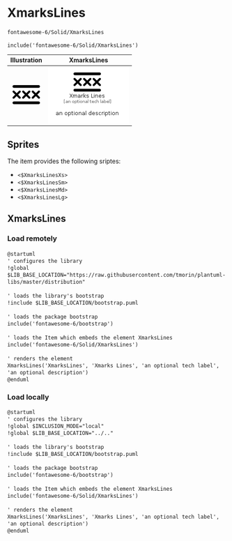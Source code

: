 # XmarksLines


```text
fontawesome-6/Solid/XmarksLines
```

```text
include('fontawesome-6/Solid/XmarksLines')
```



| Illustration | XmarksLines |
| :---: | :---: |
| ![illustration for Illustration](../../fontawesome-6/Solid/XmarksLines.png) | ![illustration for XmarksLines](../../fontawesome-6/Solid/XmarksLines.Local.png) |



## Sprites
The item provides the following sriptes:

- `<$XmarksLinesXs>`
- `<$XmarksLinesSm>`
- `<$XmarksLinesMd>`
- `<$XmarksLinesLg>`





## XmarksLines

### Load remotely
```plantuml
@startuml
' configures the library
!global $LIB_BASE_LOCATION="https://raw.githubusercontent.com/tmorin/plantuml-libs/master/distribution"

' loads the library's bootstrap
!include $LIB_BASE_LOCATION/bootstrap.puml

' loads the package bootstrap
include('fontawesome-6/bootstrap')

' loads the Item which embeds the element XmarksLines
include('fontawesome-6/Solid/XmarksLines')

' renders the element
XmarksLines('XmarksLines', 'Xmarks Lines', 'an optional tech label', 'an optional description')
@enduml
```

### Load locally
```plantuml
@startuml
' configures the library
!global $INCLUSION_MODE="local"
!global $LIB_BASE_LOCATION="../.."

' loads the library's bootstrap
!include $LIB_BASE_LOCATION/bootstrap.puml

' loads the package bootstrap
include('fontawesome-6/bootstrap')

' loads the Item which embeds the element XmarksLines
include('fontawesome-6/Solid/XmarksLines')

' renders the element
XmarksLines('XmarksLines', 'Xmarks Lines', 'an optional tech label', 'an optional description')
@enduml
```

